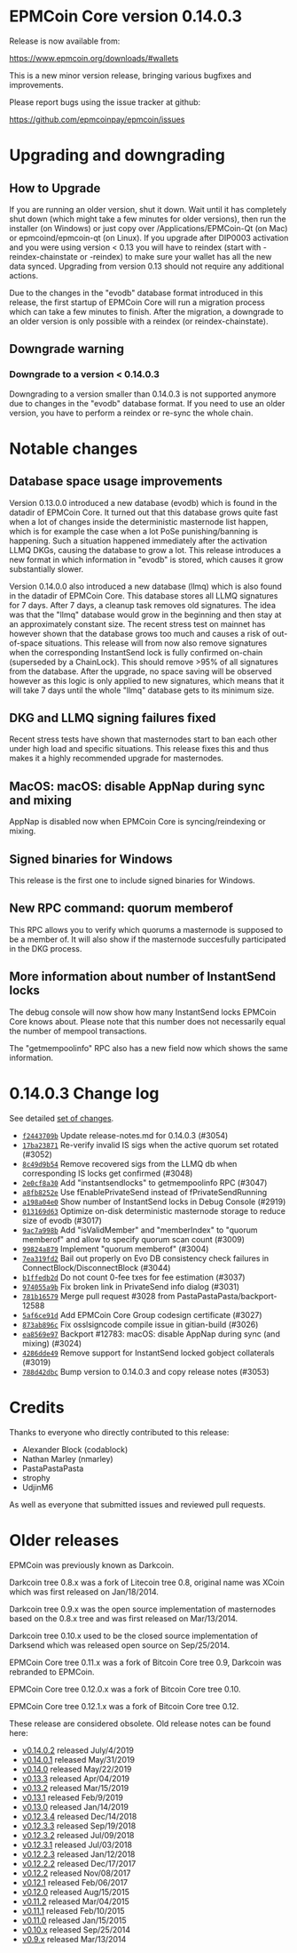 EPMCoin Core version 0.14.0.3
==========================

Release is now available from:

  <https://www.epmcoin.org/downloads/#wallets>

This is a new minor version release, bringing various bugfixes and improvements.

Please report bugs using the issue tracker at github:

  <https://github.com/epmcoinpay/epmcoin/issues>


Upgrading and downgrading
=========================

How to Upgrade
--------------

If you are running an older version, shut it down. Wait until it has completely
shut down (which might take a few minutes for older versions), then run the
installer (on Windows) or just copy over /Applications/EPMCoin-Qt (on Mac) or
epmcoind/epmcoin-qt (on Linux). If you upgrade after DIP0003 activation and you were
using version < 0.13 you will have to reindex (start with -reindex-chainstate
or -reindex) to make sure your wallet has all the new data synced. Upgrading from
version 0.13 should not require any additional actions.

Due to the changes in the "evodb" database format introduced in this release, the
first startup of EPMCoin Core will run a migration process which can take a few minutes
to finish. After the migration, a downgrade to an older version is only possible with
a reindex (or reindex-chainstate).

Downgrade warning
-----------------

### Downgrade to a version < 0.14.0.3

Downgrading to a version smaller than 0.14.0.3 is not supported anymore due to changes
in the "evodb" database format. If you need to use an older version, you have to perform
a reindex or re-sync the whole chain.

Notable changes
===============

Database space usage improvements
--------------------------------
Version 0.13.0.0 introduced a new database (evodb) which is found in the datadir of EPMCoin Core. It turned
out that this database grows quite fast when a lot of changes inside the deterministic masternode list happen,
which is for example the case when a lot PoSe punishing/banning is happening. Such a situation happened
immediately after the activation LLMQ DKGs, causing the database to grow a lot. This release introduces
a new format in which information in "evodb" is stored, which causes it grow substantially slower.  

Version 0.14.0.0 also introduced a new database (llmq) which is also found in the datadir of EPMCoin Core.
This database stores all LLMQ signatures for 7 days. After 7 days, a cleanup task removes old signatures.
The idea was that the "llmq" database would grow in the beginning and then stay at an approximately constant
size. The recent stress test on mainnet has however shown that the database grows too much and causes a risk
of out-of-space situations. This release will from now also remove signatures when the corresponding InstantSend
lock is fully confirmed on-chain (superseded by a ChainLock). This should remove >95% of all signatures from
the database. After the upgrade, no space saving will be observed however as this logic is only applied to new
signatures, which means that it will take 7 days until the whole "llmq" database gets to its minimum size.

DKG and LLMQ signing failures fixed
-----------------------------------
Recent stress tests have shown that masternodes start to ban each other under high load and specific situations.
This release fixes this and thus makes it a highly recommended upgrade for masternodes.

MacOS: macOS: disable AppNap during sync and mixing
---------------------------------------------------
AppNap is disabled now when EPMCoin Core is syncing/reindexing or mixing.

Signed binaries for Windows
---------------------------
This release is the first one to include signed binaries for Windows.

New RPC command: quorum memberof <proTxHash>
--------------------------------------------
This RPC allows you to verify which quorums a masternode is supposed to be a member of. It will also show
if the masternode succesfully participated in the DKG process.

More information about number of InstantSend locks
--------------------------------------------------
The debug console will now show how many InstantSend locks EPMCoin Core knows about. Please note that this number
does not necessarily equal the number of mempool transactions.

The "getmempoolinfo" RPC also has a new field now which shows the same information.

0.14.0.3 Change log
===================

See detailed [set of changes](https://github.com/epmcoinpay/epmcoin/compare/v0.14.0.2...epmcoinpay:v0.14.0.3).

- [`f2443709b`](https://github.com/epmcoinpay/epmcoin/commit/f2443709b) Update release-notes.md for 0.14.0.3 (#3054)
- [`17ba23871`](https://github.com/epmcoinpay/epmcoin/commit/17ba23871) Re-verify invalid IS sigs when the active quorum set rotated (#3052)
- [`8c49d9b54`](https://github.com/epmcoinpay/epmcoin/commit/8c49d9b54) Remove recovered sigs from the LLMQ db when corresponding IS locks get confirmed (#3048)
- [`2e0cf8a30`](https://github.com/epmcoinpay/epmcoin/commit/2e0cf8a30) Add "instantsendlocks" to getmempoolinfo RPC (#3047)
- [`a8fb8252e`](https://github.com/epmcoinpay/epmcoin/commit/a8fb8252e) Use fEnablePrivateSend instead of fPrivateSendRunning
- [`a198a04e0`](https://github.com/epmcoinpay/epmcoin/commit/a198a04e0) Show number of InstantSend locks in Debug Console (#2919)
- [`013169d63`](https://github.com/epmcoinpay/epmcoin/commit/013169d63) Optimize on-disk deterministic masternode storage to reduce size of evodb (#3017)
- [`9ac7a998b`](https://github.com/epmcoinpay/epmcoin/commit/9ac7a998b) Add "isValidMember" and "memberIndex" to "quorum memberof" and allow to specify quorum scan count (#3009)
- [`99824a879`](https://github.com/epmcoinpay/epmcoin/commit/99824a879) Implement "quorum memberof" (#3004)
- [`7ea319fd2`](https://github.com/epmcoinpay/epmcoin/commit/7ea319fd2) Bail out properly on Evo DB consistency check failures in ConnectBlock/DisconnectBlock (#3044)
- [`b1ffedb2d`](https://github.com/epmcoinpay/epmcoin/commit/b1ffedb2d) Do not count 0-fee txes for fee estimation (#3037)
- [`974055a9b`](https://github.com/epmcoinpay/epmcoin/commit/974055a9b) Fix broken link in PrivateSend info dialog (#3031)
- [`781b16579`](https://github.com/epmcoinpay/epmcoin/commit/781b16579) Merge pull request #3028 from PastaPastaPasta/backport-12588
- [`5af6ce91d`](https://github.com/epmcoinpay/epmcoin/commit/5af6ce91d) Add EPMCoin Core Group codesign certificate (#3027)
- [`873ab896c`](https://github.com/epmcoinpay/epmcoin/commit/873ab896c) Fix osslsigncode compile issue in gitian-build (#3026)
- [`ea8569e97`](https://github.com/epmcoinpay/epmcoin/commit/ea8569e97) Backport #12783: macOS: disable AppNap during sync (and mixing) (#3024)
- [`4286dde49`](https://github.com/epmcoinpay/epmcoin/commit/4286dde49) Remove support for InstantSend locked gobject collaterals (#3019)
- [`788d42dbc`](https://github.com/epmcoinpay/epmcoin/commit/788d42dbc) Bump version to 0.14.0.3 and copy release notes (#3053)

Credits
=======

Thanks to everyone who directly contributed to this release:

- Alexander Block (codablock)
- Nathan Marley (nmarley)
- PastaPastaPasta
- strophy
- UdjinM6

As well as everyone that submitted issues and reviewed pull requests.

Older releases
==============

EPMCoin was previously known as Darkcoin.

Darkcoin tree 0.8.x was a fork of Litecoin tree 0.8, original name was XCoin
which was first released on Jan/18/2014.

Darkcoin tree 0.9.x was the open source implementation of masternodes based on
the 0.8.x tree and was first released on Mar/13/2014.

Darkcoin tree 0.10.x used to be the closed source implementation of Darksend
which was released open source on Sep/25/2014.

EPMCoin Core tree 0.11.x was a fork of Bitcoin Core tree 0.9,
Darkcoin was rebranded to EPMCoin.

EPMCoin Core tree 0.12.0.x was a fork of Bitcoin Core tree 0.10.

EPMCoin Core tree 0.12.1.x was a fork of Bitcoin Core tree 0.12.

These release are considered obsolete. Old release notes can be found here:

- [v0.14.0.2](https://github.com/epmcoinpay/epmcoin/blob/master/doc/release-notes/epmcoin/release-notes-0.14.0.2.md) released July/4/2019
- [v0.14.0.1](https://github.com/epmcoinpay/epmcoin/blob/master/doc/release-notes/epmcoin/release-notes-0.14.0.1.md) released May/31/2019
- [v0.14.0](https://github.com/epmcoinpay/epmcoin/blob/master/doc/release-notes/epmcoin/release-notes-0.14.0.md) released May/22/2019
- [v0.13.3](https://github.com/epmcoinpay/epmcoin/blob/master/doc/release-notes/epmcoin/release-notes-0.13.3.md) released Apr/04/2019
- [v0.13.2](https://github.com/epmcoinpay/epmcoin/blob/master/doc/release-notes/epmcoin/release-notes-0.13.2.md) released Mar/15/2019
- [v0.13.1](https://github.com/epmcoinpay/epmcoin/blob/master/doc/release-notes/epmcoin/release-notes-0.13.1.md) released Feb/9/2019
- [v0.13.0](https://github.com/epmcoinpay/epmcoin/blob/master/doc/release-notes/epmcoin/release-notes-0.13.0.md) released Jan/14/2019
- [v0.12.3.4](https://github.com/epmcoinpay/epmcoin/blob/master/doc/release-notes/epmcoin/release-notes-0.12.3.4.md) released Dec/14/2018
- [v0.12.3.3](https://github.com/epmcoinpay/epmcoin/blob/master/doc/release-notes/epmcoin/release-notes-0.12.3.3.md) released Sep/19/2018
- [v0.12.3.2](https://github.com/epmcoinpay/epmcoin/blob/master/doc/release-notes/epmcoin/release-notes-0.12.3.2.md) released Jul/09/2018
- [v0.12.3.1](https://github.com/epmcoinpay/epmcoin/blob/master/doc/release-notes/epmcoin/release-notes-0.12.3.1.md) released Jul/03/2018
- [v0.12.2.3](https://github.com/epmcoinpay/epmcoin/blob/master/doc/release-notes/epmcoin/release-notes-0.12.2.3.md) released Jan/12/2018
- [v0.12.2.2](https://github.com/epmcoinpay/epmcoin/blob/master/doc/release-notes/epmcoin/release-notes-0.12.2.2.md) released Dec/17/2017
- [v0.12.2](https://github.com/epmcoinpay/epmcoin/blob/master/doc/release-notes/epmcoin/release-notes-0.12.2.md) released Nov/08/2017
- [v0.12.1](https://github.com/epmcoinpay/epmcoin/blob/master/doc/release-notes/epmcoin/release-notes-0.12.1.md) released Feb/06/2017
- [v0.12.0](https://github.com/epmcoinpay/epmcoin/blob/master/doc/release-notes/epmcoin/release-notes-0.12.0.md) released Aug/15/2015
- [v0.11.2](https://github.com/epmcoinpay/epmcoin/blob/master/doc/release-notes/epmcoin/release-notes-0.11.2.md) released Mar/04/2015
- [v0.11.1](https://github.com/epmcoinpay/epmcoin/blob/master/doc/release-notes/epmcoin/release-notes-0.11.1.md) released Feb/10/2015
- [v0.11.0](https://github.com/epmcoinpay/epmcoin/blob/master/doc/release-notes/epmcoin/release-notes-0.11.0.md) released Jan/15/2015
- [v0.10.x](https://github.com/epmcoinpay/epmcoin/blob/master/doc/release-notes/epmcoin/release-notes-0.10.0.md) released Sep/25/2014
- [v0.9.x](https://github.com/epmcoinpay/epmcoin/blob/master/doc/release-notes/epmcoin/release-notes-0.9.0.md) released Mar/13/2014

